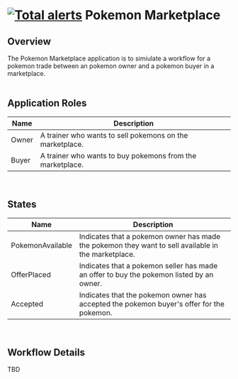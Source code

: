 [![Total alerts](https://img.shields.io/lgtm/alerts/g/rtu/pokemon-market.svg?logo=lgtm&logoWidth=18)](https://lgtm.com/projects/g/rtu/pokemon-market/alerts/)
Pokemon Marketplace
====================================================================

Overview 
---------

The Pokemon Marketplace application is to simiulate a workflow for a pokemon trade 
between an pokemon owner and a pokemon buyer in a marketplace.  
<br />

Application Roles 
------------------
| Name                   | Description                                       |
|------------------------|---------------------------------------------------|
|Owner |A trainer who wants to sell pokemons on the marketplace. |
|Buyer |A trainer who wants to buy pokemons from the marketplace. |

<br />

States 
-------

| Name                   | Description                                       |
|------------------------|---------------------------------------------------|
|PokemonAvailable |Indicates that a pokemon owner has made the pokemon they want to sell available in the marketplace. 
|OfferPlaced |Indicates that a pokemon seller has made an offer to buy the pokemon listed by an owner. 
|Accepted |Indicates that the pokemon owner has accepted the pokemon buyer's offer for the pokemon. 

<br />

Workflow Details
----------------
TBD
